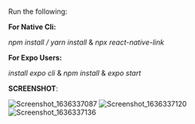 Run the following:

**For Native Cli:**

*npm install / yarn install* & 
*npx react-native-link*

**For Expo Users:**

*install expo cli* & 
*npm install* & 
*expo start* 


**SCREENSHOT**:

![Screenshot_1636337087](https://user-images.githubusercontent.com/87158420/140673266-e3cb9062-de52-4b2f-96e3-eda5f6e8dde1.png)
![Screenshot_1636337120](https://user-images.githubusercontent.com/87158420/140673288-c778f353-161e-4689-8c11-3efff90afb90.png)
![Screenshot_1636337136](https://user-images.githubusercontent.com/87158420/140673307-3497b251-029d-4a3e-a855-150befde5a85.png)
